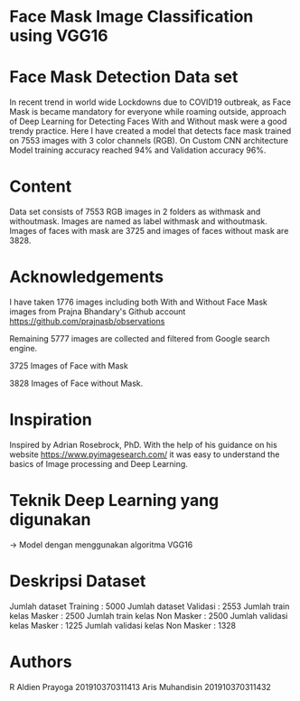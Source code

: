 # Face Mask Image Classification using VGG16

# Face Mask Detection Data set
In recent trend in world wide Lockdowns due to COVID19 outbreak, as Face Mask is became mandatory for everyone while roaming outside, approach of Deep Learning for Detecting Faces With and Without mask were a good trendy practice. Here I have created a model that detects face mask trained on 7553 images with 3 color channels (RGB).
On Custom CNN architecture Model training accuracy reached 94% and Validation accuracy 96%.

# Content
Data set consists of 7553 RGB images in 2 folders as withmask and withoutmask. Images are named as label withmask and withoutmask. Images of faces with mask are 3725 and images of faces without mask are 3828.

# Acknowledgements
I have taken 1776 images including both With and Without Face Mask images from Prajna Bhandary's Github account
https://github.com/prajnasb/observations

Remaining 5777 images are collected and filtered from Google search engine.

3725 Images of Face with Mask

3828 Images of Face without Mask.

# Inspiration
Inspired by Adrian Rosebrock, PhD. With the help of his guidance on his website https://www.pyimagesearch.com/ it was easy to understand the basics of Image processing and Deep Learning.

# Teknik Deep Learning yang digunakan
-> Model dengan menggunakan algoritma VGG16

# Deskripsi Dataset
Jumlah dataset Training :  5000
Jumlah dataset Validasi :  2553
Jumlah train kelas Masker :  2500
Jumlah train kelas Non Masker :  2500
Jumlah validasi kelas Masker :  1225
Jumlah validasi kelas Non Masker :  1328

# Authors
R Aldien Prayoga 201910370311413
Aris Muhandisin  201910370311432
